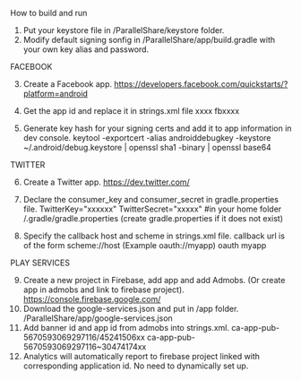 How to build and run

1. Put your keystore file in /ParallelShare/keystore folder.
2. Modify default signing sonfig in /ParallelShare/app/build.gradle with your own key alias and password.

FACEBOOK

3. Create a Facebook app. https://developers.facebook.com/quickstarts/?platform=android
4. Get the app id and replace it in strings.xml file
	<string name="facebook_app_id">xxxx</string>
    <string name="fb_login_protocol_scheme">fbxxxx</string>

5. Generate key hash for your signing certs and add it to app information in dev console.
	keytool -exportcert -alias androiddebugkey -keystore ~/.android/debug.keystore | openssl sha1 -binary | openssl base64

TWITTER

6. Create a Twitter app. https://dev.twitter.com/
7. Declare the consumer_key and consumer_secret in gradle.properties file.
TwitterKey="xxxxxx"
TwitterSecret="xxxxx"
#in your home folder /.gradle/gradle.properties (create gradle.properties if it does not exist)

8. Specify the callback host and scheme in strings.xml file.
	callback url is of the form scheme://host (Example oauth://myapp)
    <string name="twitter_callback_scheme">oauth</string>
    <string name="twitter_callback_host">myapp</string>


PLAY SERVICES

9. Create a new project in Firebase, add app and add Admobs. (Or create app in admobs and link to firebase project).
		https://console.firebase.google.com/
10. Download the google-services.json and put in /app folder.
		/ParallelShare/app/google-services.json
11. Add banner id and app id from admobs into strings.xml.
	<string name="banner_ad_unit_id">ca-app-pub-5670593069297116/45241506xx</string>
    <string name="app_ad_id">ca-app-pub-5670593069297116~30474174xx</string>
11. Analytics will automatically report to firebase project linked with corresponding application id. No need to dynamically set up.
